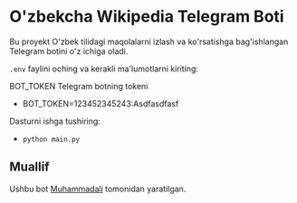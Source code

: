 # O'zbekcha Wikipedia Telegram Boti

Bu proyekt O'zbek tilidagi maqolalarni izlash va ko'rsatishga bag'ishlangan Telegram botini o'z ichiga oladi.

`.env` faylini oching va kerakli ma'lumotlarni kiriting:

BOT_TOKEN Telegram botning tokeni
* BOT_TOKEN=123452345243:Asdfasdfasf

Dasturni ishga tushiring:
* `python main.py`
## Muallif
Ushbu bot [Muhammadali](https://muhammadalialiyev.uz) tomonidan yaratilgan.
